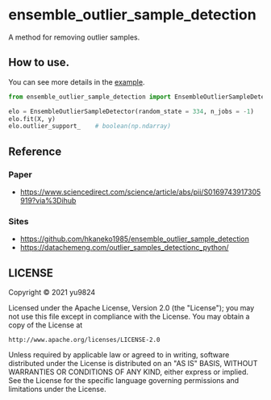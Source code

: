 # ensemble_outlier_sample_detection
A method for removing outlier samples.

## How to use.
You can see more details in the [example](https://github.com/yu-9824/ensemble_outlier_sample_detection/tree/main/example).
```python
from ensemble_outlier_sample_detection import EnsembleOutlierSampleDetector

elo = EnsembleOutlierSampleDetector(random_state = 334, n_jobs = -1)
elo.fit(X, y)
elo.outlier_support_    # boolean(np.ndarray)
```

## Reference
### Paper
* https://www.sciencedirect.com/science/article/abs/pii/S0169743917305919?via%3Dihub

### Sites
* https://github.com/hkaneko1985/ensemble_outlier_sample_detection
* https://datachemeng.com/outlier_samples_detectionc_python/


## LICENSE
Copyright © 2021 yu9824

Licensed under the Apache License, Version 2.0 (the "License");
you may not use this file except in compliance with the License.
You may obtain a copy of the License at

    http://www.apache.org/licenses/LICENSE-2.0

Unless required by applicable law or agreed to in writing, software
distributed under the License is distributed on an "AS IS" BASIS,
WITHOUT WARRANTIES OR CONDITIONS OF ANY KIND, either express or implied.
See the License for the specific language governing permissions and
limitations under the License.